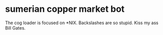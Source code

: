 # sumerian copper market bot

The cog loader is focused on *NIX. Backslashes are so stupid. Kiss my ass Bill Gates.